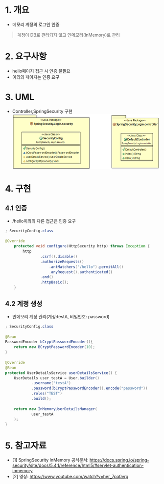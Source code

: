 # 1. 개요
* 메모리 계정의 로그인 인증
> 계정이 DB로 관리되지 않고 인메모리(InMemory)로 관리

# 2. 요구사항
* hello페이지 접근 시 인증 불필요
* 이외의 페이지는 인증 요구

# 3. UML
* Controller,SpringSecurity 구현 
![](./imgs/uml.png)

# 4. 구현
## 4.1 인증
* /hello이외의 다른 접근은 인증 요구
```java
; SecurityConfig.class

@Override
    protected void configure(HttpSecurity http) throws Exception {
        http
                .csrf().disable()
                .authorizeRequests()
                    .antMatchers("/hello").permitAll()
                    .anyRequest().authenticated()
                .and()
                .httpBasic();
    }
``` 

## 4.2 계정 생성 
* 인메모리 계정 관리(계정:testA, 비밀번호: password)
```java
; SecurityConfig.class

@Bean
PasswordEncoder bCryptPasswordEncoder(){
    return new BCryptPasswordEncoder(10);
}

@Override
@Bean
protected UserDetailsService userDetailsService() {
    UserDetails user_testA = User.builder()
            .username("testA")
            .password(bCryptPasswordEncoder().encode("password"))
            .roles("TEST")
            .build();

    return new InMemoryUserDetailsManager(
            user_testA
    );
}
```

# 5. 참고자료
* [1] SpringSecurity InMemory 공식문서: https://docs.spring.io/spring-security/site/docs/5.4.1/reference/html5/#servlet-authentication-inmemory
* [2] 영상: https://www.youtube.com/watch?v=her_7pa0vrg
